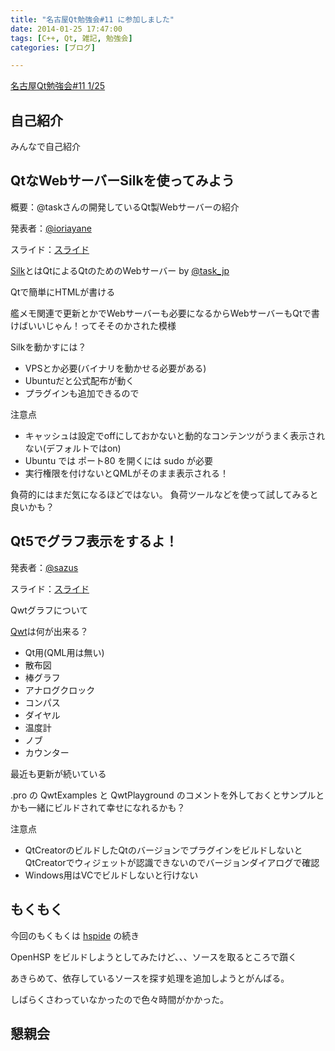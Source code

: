 ```yaml
---
title: "名古屋Qt勉強会#11 に参加しました"
date: 2014-01-25 17:47:00
tags: [C++, Qt, 雑記, 勉強会]
categories: [ブログ]

---
```


[名古屋Qt勉強会#11 1/25][1]

 [1]: http://www.zusaar.com/event/2987003

## 自己紹介

みんなで自己紹介

## QtなWebサーバーSilkを使ってみよう

概要：@taskさんの開発しているQt製Webサーバーの紹介

発表者：[@ioriayane][2]

 [2]: https://twitter.com/IoriAYANE

スライド：[スライド][3]

 [3]: https://skydrive.live.com/view.aspx?resid=EB0105628CDDA274!1705&cid=eb0105628cdda274&app=PowerPoint&wdo=2&authkey=!APnQqbO3wjP_IGk

[Silk][4]とはQtによるQtのためのWebサーバー by [@task_jp][5]

 [4]: http://silk.qtquick.me/
 [5]: https://twitter.com/task_jp

Qtで簡単にHTMLが書ける

艦メモ関連で更新とかでWebサーバーも必要になるからWebサーバーもQtで書けばいいじゃん！ってそそのかされた模様

Silkを動かすには？

  * VPSとか必要(バイナリを動かせる必要がある)
  * Ubuntuだと公式配布が動く
  * プラグインも追加できるので

注意点

  * キャッシュは設定でoffにしておかないと動的なコンテンツがうまく表示されない(デフォルトではon)
  * Ubuntu では ポート80 を開くには sudo が必要
  * 実行権限を付けないとQMLがそのまま表示される！

負荷的にはまだ気になるほどではない。 負荷ツールなどを使って試してみると良いかも？

## Qt5でグラフ表示をするよ！

発表者：[@sazus][6]

 [6]: https://twitter.com/sazus

スライド：[スライド][7]

 [7]: http://www.slideshare.net/sazuzas/20140125-qt-nagoya11qtgraph

Qwtグラフについて

[Qwt][8]は何が出来る？

 [8]: http://qwt.sourceforge.net/

  * Qt用(QML用は無い)
  * 散布図
  * 棒グラフ
  * アナログクロック
  * コンパス
  * ダイヤル
  * 温度計
  * ノブ
  * カウンター

最近も更新が続いている

.pro の QwtExamples と QwtPlayground のコメントを外しておくとサンプルとかも一緒にビルドされて幸せになれるかも？

注意点

  * QtCreatorのビルドしたQtのバージョンでプラグインをビルドしないとQtCreatorでウィジェットが認識できないのでバージョンダイアログで確認
  * Windows用はVCでビルドしないと行けない

## もくもく

今回のもくもくは [hspide][9] の続き

 [9]: https://github.com/sharkpp/hspide

OpenHSP をビルドしようとしてみたけど、、、ソースを取るところで躓く

あきらめて、依存しているソースを探す処理を追加しようとがんばる。

しばらくさわっていなかったので色々時間がかかった。

## 懇親会
